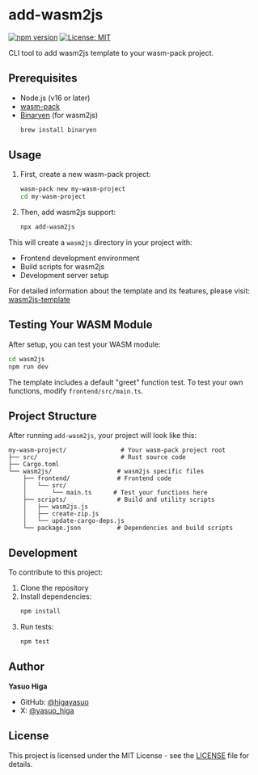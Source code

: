 # add-wasm2js

[![npm version](https://badge.fury.io/js/add-wasm2js.svg)](https://badge.fury.io/js/add-wasm2js)
[![License: MIT](https://img.shields.io/badge/License-MIT-yellow.svg)](https://opensource.org/licenses/MIT)

CLI tool to add wasm2js template to your wasm-pack project.

## Prerequisites

- Node.js (v16 or later)
- [wasm-pack](https://rustwasm.github.io/wasm-pack/installer/)
- [Binaryen](https://github.com/WebAssembly/binaryen) (for wasm2js)
  ```bash
  brew install binaryen
  ```

## Usage

1. First, create a new wasm-pack project:

   ```bash
   wasm-pack new my-wasm-project
   cd my-wasm-project
   ```

2. Then, add wasm2js support:
   ```bash
   npx add-wasm2js
   ```

This will create a `wasm2js` directory in your project with:

- Frontend development environment
- Build scripts for wasm2js
- Development server setup

For detailed information about the template and its features, please visit:
[wasm2js-template](https://github.com/higayasuo/wasm2js-template)

## Testing Your WASM Module

After setup, you can test your WASM module:

```bash
cd wasm2js
npm run dev
```

The template includes a default "greet" function test. To test your own functions, modify `frontend/src/main.ts`.

## Project Structure

After running `add-wasm2js`, your project will look like this:

```
my-wasm-project/               # Your wasm-pack project root
├── src/                       # Rust source code
├── Cargo.toml
└── wasm2js/                  # wasm2js specific files
    ├── frontend/             # Frontend code
    │   └── src/
    │       └── main.ts      # Test your functions here
    ├── scripts/              # Build and utility scripts
    │   ├── wasm2js.js
    │   ├── create-zip.js
    │   └── update-cargo-deps.js
    └── package.json          # Dependencies and build scripts
```

## Development

To contribute to this project:

1. Clone the repository
2. Install dependencies:
   ```bash
   npm install
   ```
3. Run tests:
   ```bash
   npm test
   ```

## Author

**Yasuo Higa**

- GitHub: [@higayasuo](https://github.com/higayasuo)
- X: [@yasuo_higa](https://x.com/yasuo_higa)

## License

This project is licensed under the MIT License - see the [LICENSE](LICENSE) file for details.

